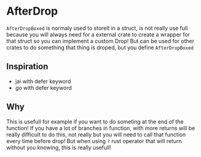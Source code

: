 # AfterDrop

`AfterDropBoxed` is normaly used to storeit in a struct,
 is not really use full because you will always need for a external crate to create a wrapper for that struct so you can implement a custom Drop!
But can be used for other crates to do something that thing is droped, but you define `AfterDropBoxed`

## Inspiration

- jai with defer keyword
- go with defer keyword

## Why

This is usefull for example if you want to do someting at the end of the function!
If you have a lot of branches in function,
 with more returns will be really difficult to do this,
 not really but you will need to call that function every time before drop!
But when using `?` rust operator that will return without you knowing, this is really usefull!
